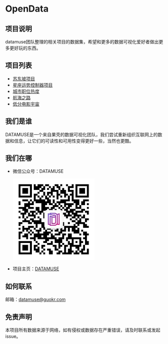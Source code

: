 # OpenData

## 项目说明

datamuse团队整理的相关项目的数据集，希望和更多的数据可视化爱好者做出更多更好玩的东西。
## 项目列表
* [苏东坡项目](/苏东坡/)
* [星座运势控制器项目](/星座/)
* [城市职位热度](/城市职位热度/)
* [航海之路](/航海之路/)
* [低分电影宇宙](/低分电影宇宙/)

## 我们是谁
DATAMUSE是一个来自果壳的数据可视化团队，我们尝试重新组织互联网上的数据和信息，让它们的可读性和可用性变得更好一些，当然也更酷。

## 我们在哪
* 微信公众号：DATAMUSE


  ![扫码关注我们](/image/Dm_QRcode.jpg)

* 项目主页：[DATAMUSE](https://datamuse.guokr.com)

## 如何联系

邮箱：[datamuse@guokr.com](datamuse@guokr.com)

## 免责声明
本项目所有数据来源于网络，如有侵权或数据存在严重错误，请及时联系或发起issue。
